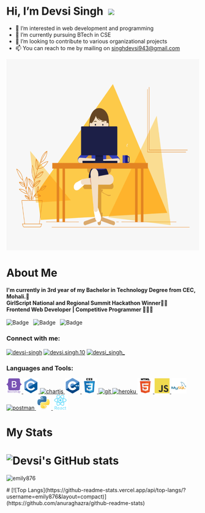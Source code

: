 # Hi, I’m Devsi Singh &nbsp;![](https://komarev.com/ghpvc/?username=emily876&color=brightgreen)

- 👀 I’m interested in web development and programming
- 🌱 I’m currently pursuing BTech in CSE 
- 💞️ I’m looking to contribute to various organizational projects
- 📫 You can reach to me by mailing on singhdevsi943@gmail.com 

<!---
emily876/emily876 is a ✨ special ✨ repository because its `README.md` (this file) appears on your GitHub profile.
You can click the Preview link to take a look at your changes.
--->

<p><img alt="gif" src="https://github.com/emily876/emily876/blob/main/mecode.gif" width="700" height="500" /></p>

# About Me
**I'm currently in 3rd year of my Bachelor in Technology Degree from CEC, Mohali.🙂<br>
GirlScript National and Regional Summit Hackathon Winner🎉🤩<br>
Frontend Web Developer | Competitive Programmer 👩‍💻🌊**<br><br>
![Badge](https://cp-logo.vercel.app/codechef/devsisingh?logo=true)&nbsp;&nbsp;
![Badge](https://cp-logo.vercel.app/codeforces/singhdevsi943?logo=true)&nbsp;&nbsp;
![Badge](https://cp-logo.vercel.app/leetcode/devsi?logo=true)

<h3 align="left">Connect with me:</h3>
<p align="left">
<a href="https://linkedin.com/in/devsi-singh" target="blank"><img align="center" src="https://raw.githubusercontent.com/rahuldkjain/github-profile-readme-generator/master/src/images/icons/Social/linked-in-alt.svg" alt="devsi-singh" height="30" width="40" /></a>
<a href="https://fb.com/devsi.singh.10" target="blank"><img align="center" src="https://raw.githubusercontent.com/rahuldkjain/github-profile-readme-generator/master/src/images/icons/Social/facebook.svg" alt="devsi.singh.10" height="30" width="40" /></a>
<a href="https://instagram.com/devsi_singh_" target="blank"><img align="center" src="https://raw.githubusercontent.com/rahuldkjain/github-profile-readme-generator/master/src/images/icons/Social/instagram.svg" alt="devsi_singh_" height="30" width="40" /></a>
</p>

<h3 align="left">Languages and Tools:</h3>
<p align="left"> <a href="https://getbootstrap.com" target="_blank"> <img src="https://raw.githubusercontent.com/devicons/devicon/master/icons/bootstrap/bootstrap-plain-wordmark.svg" alt="bootstrap" width="40" height="40"/> </a> <a href="https://www.cprogramming.com/" target="_blank"> <img src="https://raw.githubusercontent.com/devicons/devicon/master/icons/c/c-original.svg" alt="c" width="40" height="40"/> </a> <a href="https://www.chartjs.org" target="_blank"> <img src="https://www.chartjs.org/media/logo-title.svg" alt="chartjs" width="40" height="40"/> </a> <a href="https://www.w3schools.com/cpp/" target="_blank"> <img src="https://raw.githubusercontent.com/devicons/devicon/master/icons/cplusplus/cplusplus-original.svg" alt="cplusplus" width="40" height="40"/> </a> <a href="https://www.w3schools.com/css/" target="_blank"> <img src="https://raw.githubusercontent.com/devicons/devicon/master/icons/css3/css3-original-wordmark.svg" alt="css3" width="40" height="40"/> </a> <a href="https://git-scm.com/" target="_blank"> <img src="https://www.vectorlogo.zone/logos/git-scm/git-scm-icon.svg" alt="git" width="40" height="40"/> </a> <a href="https://heroku.com" target="_blank"> <img src="https://www.vectorlogo.zone/logos/heroku/heroku-icon.svg" alt="heroku" width="40" height="40"/> </a> <a href="https://www.w3.org/html/" target="_blank"> <img src="https://raw.githubusercontent.com/devicons/devicon/master/icons/html5/html5-original-wordmark.svg" alt="html5" width="40" height="40"/> </a> <a href="https://developer.mozilla.org/en-US/docs/Web/JavaScript" target="_blank"> <img src="https://raw.githubusercontent.com/devicons/devicon/master/icons/javascript/javascript-original.svg" alt="javascript" width="40" height="40"/> </a> <a href="https://www.mysql.com/" target="_blank"> <img src="https://raw.githubusercontent.com/devicons/devicon/master/icons/mysql/mysql-original-wordmark.svg" alt="mysql" width="40" height="40"/> </a> <a href="https://postman.com" target="_blank"> <img src="https://www.vectorlogo.zone/logos/getpostman/getpostman-icon.svg" alt="postman" width="40" height="40"/> </a> <a href="https://www.python.org" target="_blank"> <img src="https://raw.githubusercontent.com/devicons/devicon/master/icons/python/python-original.svg" alt="python" width="40" height="40"/> </a> <a href="https://reactjs.org/" target="_blank"> <img src="https://raw.githubusercontent.com/devicons/devicon/master/icons/react/react-original-wordmark.svg" alt="react" width="40" height="40"/> </a> </p>

# My Stats
# ![Devsi's GitHub stats](https://github-readme-stats.vercel.app/api?username=emily876&show_icons=true&theme=tokyonight)
<p><img align="center" src="https://github-readme-streak-stats.herokuapp.com/?user=emily876&" alt="emily876" /></p>
# [![Top Langs](https://github-readme-stats.vercel.app/api/top-langs/?username=emily876&layout=compact)](https://github.com/anuraghazra/github-readme-stats)
